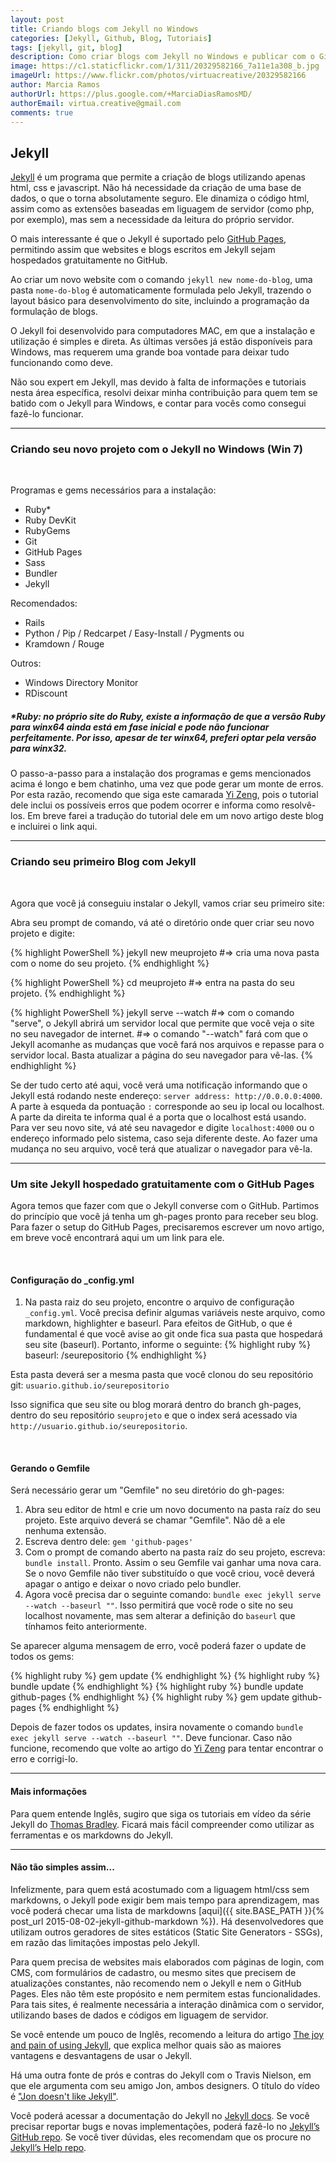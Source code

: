 ```yaml
---
layout: post
title: Criando blogs com Jekyll no Windows
categories: [Jekyll, Github, Blog, Tutoriais]
tags: [jekyll, git, blog]
description: Como criar blogs com Jekyll no Windows e publicar com o GitHub Pages.
image: https://c1.staticflickr.com/1/311/20329582166_7a11e1a308_b.jpg
imageUrl: https://www.flickr.com/photos/virtuacreative/20329582166
author: Marcia Ramos
authorUrl: https://plus.google.com/+MarciaDiasRamosMD/
authorEmail: virtua.creative@gmail.com
comments: true
---
```


## **Jekyll**

[Jekyll](http://jekyllrb.com/) é um programa que permite a criação de blogs utilizando apenas html, css e javascript. Não há necessidade da criação de uma base de dados, o que o torna absolutamente seguro. Ele dinamiza o código html, assim como as extensões baseadas em liguagem de servidor (como php, por exemplo), mas sem a necessidade da leitura do próprio servidor.

O mais interessante é que o Jekyll é suportado pelo [GitHub Pages][github-pages], permitindo assim que websites e blogs escritos em Jekyll sejam hospedados gratuitamente no GitHub.

Ao criar um novo website com o comando  `jekyll new nome-do-blog`, uma pasta `nome-do-blog` é automaticamente formulada pelo Jekyll, trazendo o layout básico para desenvolvimento do site, incluindo a programação da formulação de blogs.

O Jekyll foi desenvolvido para computadores MAC, em que a instalação e utilização é simples e direta. As últimas versões já estão disponíveis para Windows, mas requerem uma grande boa vontade para deixar tudo funcionando como deve. 

Não sou expert em Jekyll, mas devido à falta de informações e tutoriais nesta área específica, resolvi deixar minha contribuição para quem tem se batido com o Jekyll para Windows, e contar para vocês como consegui fazê-lo funcionar.

<hr/>

### Criando seu novo projeto com o Jekyll no Windows (Win 7)

<br>

Programas e gems necessários para a instalação: 
- Ruby* 
- Ruby DevKit 
- RubyGems
- Git
- GitHub Pages
- Sass 
- Bundler
- Jekyll

Recomendados: 
- Rails 
- Python / Pip / Redcarpet / Easy-Install / Pygments ou 
- Kramdown / Rouge 

Outros:
- Windows Directory Monitor 
- RDiscount 

##### *Ruby: no próprio site do Ruby, existe a informação de que a versão Ruby para winx64 ainda está em fase inicial e pode não funcionar perfeitamente. Por isso, apesar de ter winx64, preferi optar pela versão para winx32.

O passo-a-passo para a instalação dos programas e gems mencionados acima é longo e bem chatinho, uma vez que pode gerar um monte de erros. Por esta razão, recomendo que siga este camarada [Yi Zeng][how-to-jekyll], pois o tutorial dele inclui os possíveis erros que podem ocorrer e informa como resolvê-los. Em breve farei a tradução do tutorial dele em um novo artigo deste blog e incluirei o link aqui.

<hr/>


### Criando seu primeiro Blog com Jekyll

<br>

Agora que você já conseguiu instalar o Jekyll, vamos criar seu primeiro site:

Abra seu prompt de comando, vá até o diretório onde quer criar seu novo projeto e digite:

{% highlight PowerShell %}
jekyll new meuprojeto
#=> cria uma nova pasta com o nome do seu projeto.
{% endhighlight %}

{% highlight PowerShell %}
cd meuprojeto
#=> entra na pasta do seu projeto.
{% endhighlight %}

{% highlight PowerShell %}
jekyll serve --watch
#=> com o comando "serve", o Jekyll abrirá um servidor local que permite que você veja o site no seu navegador de internet.
#=> o comando "--watch" fará com que o Jekyll acomanhe as mudanças que você fará nos arquivos e repasse para o servidor local. Basta atualizar a página do seu navegador para vê-las.
{% endhighlight %}

Se der tudo certo até aqui, você verá uma notificação informando que o Jekyll está rodando neste endereço: `server address: http://0.0.0.0:4000`. A parte à esqueda da pontuação `:` corresponde ao seu ip local ou localhost. A parte da direita te informa qual é a porta que o localhost está usando. Para ver seu novo site, vá até seu navagedor e digite `localhost:4000` ou o endereço informado pelo sistema, caso seja diferente deste. Ao fazer uma mudança no seu arquivo, você terá que atualizar o navegador para vê-la.

<hr/>


### Um site Jekyll hospedado gratuitamente com o GitHub Pages

Agora temos que fazer com que o Jekyll converse com o GitHub. Partimos do princípio que você já tenha um gh-pages pronto para receber seu blog. Para fazer o setup do GitHub Pages, precisaremos escrever um novo artigo, em breve você encontrará aqui um um link para ele.

<br>

#### Configuração do **_config.yml**

1. Na pasta raiz do seu projeto, encontre o arquivo de configuração `_config.yml`. Você precisa definir algumas variáveis neste arquivo, como markdown, highlighter e baseurl. Para efeitos de GitHub, o que é fundamental é que você avise ao git onde fica sua pasta que hospedará seu site (baseurl). Portanto, informe o seguinte:
{% highlight ruby %}
baseurl: /seurepositorio
{% endhighlight %}

Esta pasta deverá ser a mesma pasta que você clonou do seu repositório git: `usuario.github.io/seurepositorio`

Isso significa que seu site ou blog morará dentro do branch gh-pages, dentro do seu repositório `seuprojeto` e que o index será acessado via `http://usuario.github.io/seurepositorio`.

<br>

#### Gerando o **Gemfile**

Será necessário gerar um "Gemfile" no seu diretório do gh-pages:

1. Abra seu editor de html e crie um novo documento na pasta raíz do seu projeto. Este arquivo deverá se chamar "Gemfile". Não dê a ele nenhuma extensão.
2. Escreva dentro dele: `gem 'github-pages'`
3. Com o prompt de comando aberto na pasta raíz do seu projeto, escreva: `bundle install`. Pronto. Assim o seu Gemfile vai ganhar uma nova cara. Se o novo Gemfile não tiver substituído o que você criou, você deverá apagar o antigo e deixar o novo criado pelo bundler.
4. Agora você precisa dar o seguinte comando: `bundle exec jekyll serve --watch --baseurl ""`.  Isso permitirá que você rode o site no seu localhost novamente, mas sem alterar a definição do `baseurl` que tínhamos feito anteriormente.

Se aparecer alguma mensagem de erro, você poderá fazer o update de todos os gems:

{% highlight ruby %}
gem update
{% endhighlight %}
{% highlight ruby %}
bundle update
{% endhighlight %}
{% highlight ruby %}
bundle update github-pages
{% endhighlight %}
{% highlight ruby %}
gem update github-pages
{% endhighlight %}

Depois de fazer todos os updates, insira novamente o comando `bundle exec jekyll serve --watch --baseurl ""`. Deve funcionar. Caso não funcione, recomendo que volte ao artigo do [Yi Zeng][how-to-jekyll] para tentar encontrar o erro e corrigi-lo.

<hr/>

#### **Mais informações**

Para quem entende Inglês, sugiro que siga os tutoriais em vídeo da série Jekyll do [Thomas Bradley][jekyll-youtube1]. Ficará mais fácil compreender como utilizar as ferramentas e os markdowns do Jekyll.

<hr/>

#### **Não tão simples assim...**

Infelizmente, para quem está acostumado com a liguagem html/css sem markdowns, o Jekyll pode exigir bem mais tempo para aprendizagem, mas você poderá checar uma lista de markdowns [aqui]({{ site.BASE_PATH }}{% post_url 2015-08-02-jekyll-github-markdown %}). Há desenvolvedores que utilizam outros geradores de sites estáticos (Static Site Generators - SSGs), em razão das limitações impostas pelo Jekyll.

Para quem precisa de websites mais elaborados com páginas de login, com CMS, com formulários de cadastro, ou mesmo sites que precisem de atualizações constantes, não recomendo nem o Jekyll e nem o GitHub Pages. Eles não têm este propósito e nem permitem estas funcionalidades. Para tais sites, é realmente necessária a interação dinâmica com o servidor, utilizando bases de dados e códigos em liguagem de servidor.   

Se você entende um pouco de Inglês, recomendo a leitura do artigo [The joy and pain of using Jekyll][pain-jekyll], que explica melhor quais são as maiores vantagens e desvantagens de usar o Jekyll.

Há uma outra fonte de prós e contras do Jekyll com o Travis Nielson, em que ele argumenta com seu amigo Jon, ambos designers. O título do vídeo é ["Jon doesn't like Jekyll"][devtips-not-jekyll].

Você poderá acessar a documentação do Jekyll no [Jekyll docs][jekyll]. Se você precisar reportar bugs e novas implementações, poderá fazê-lo no [Jekyll’s GitHub repo][jekyll-gh]. Se você tiver dúvidas, eles recomendam que os procure no [Jekyll’s Help repo][jekyll-help].

[jekyll]:      http://jekyllrb.com
[jekyll-gh]:   https://github.com/jekyll/jekyll
[jekyll-help]: https://github.com/jekyll/jekyll-help
[github-pages]: http://pages.github.com
[pain-jekyll]: http://cristianobetta.com/blog/2013/08/21/the-joy-and-pain-of-using-jekyll/
[how-to-jekyll]: http://yizeng.me/2013/05/10/setup-jekyll-on-windows/
[jekyll-youtube1]: https://www.youtube.com/playlist?list=PLWjCJDeWfDdfVEcLGAfdJn_HXyM4Y7_k-
[devtips-jekyll]: https://www.youtube.com/watch?v=iWowJBRMtpc
[devtips-not-jekyll]: https://www.youtube.com/watch?v=u22CLlw4_hg
